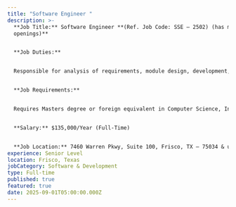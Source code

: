 ```yaml
---
title: "Software Engineer "
description: >-
  **Job Title:** Software Engineer **(Ref. Job Code: SSE – 2502) (has multiple
  openings)**


  **Job Duties:** 


  Responsible for analysis of requirements, module design, development, testing and implementation of projects using Software Development Lifecycle model. Develop use case and activity diagrams during the analysis and design phase of each module. Develop Cloud Center of Excellence for Client using advanced knowledge of the AWS Services ecosystem, Continuous Integration, Continuous Delivery, Infrastructure as Code, Configuration Management, Security, Monitoring and Logging DevOps concepts. Maintain the security of all system applications. Work closely with project manager, developers and BAs to review business requirements, design specifications and provide technical as well as usability feedback to the project stake holders. Prepare weekly dashboard and metrics for monitoring the overall status of the project release and to ensure that the deliverables adhere to the project guidelines and specifications using software quality assurance methodology.


  **Job Requirements:** 


  Requires Masters degree or foreign equivalent in Computer Science, Information Systems, Engineering or related field. Requires One (1) year of experience in job offered, Developer, DevOps Engineer or related. Experience in Cloud Technologies (AWS/Azure/GCP), Java Full Stack, React UI, .Net, SalesForce, Database(SQL/PL SQL), Python, Dockers and Kubernetes required. Travel and relocation possible to unanticipated client locations throughout the U.S. Email resume with job code to immigrations@atekit.com


  **Salary:** $135,000/Year (Full-Time)


  **Job Location:** 7460 Warren Pkwy, Suite 100, Frisco, TX – 75034 & unanticipated client locations throughout the U.S.
experience: Senior Level
location: Frisco, Texas
jobCategory: Software & Development
type: Full-time
published: true
featured: true
date: 2025-09-01T05:00:00.000Z
---
```

